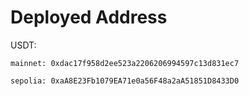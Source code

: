 # Deployed Address

USDT:

    mainnet: 0xdac17f958d2ee523a2206206994597c13d831ec7

    sepolia: 0xaA8E23Fb1079EA71e0a56F48a2aA51851D8433D0
